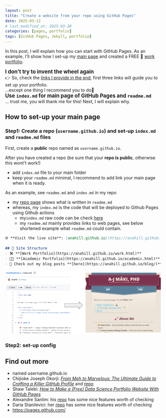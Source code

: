 ```yaml
---
layout: post
title: "Create a website from your repo using GitHub Pages"
date: 2025-03-12
# last_modified_at: 2025-03-20
categories: [pages, portfolio]
tags: [GitHub Pages, Jekyll, portfolio]
---
```


In this post, I will explain how you can start with GitHub Pages.
As an example, I'll show how I set-up my [main page](https://anahill.github.io/) and created a FREE 🤑 [work portfolio](https://anahill.github.io/work.html).


<strong><big> I don't try to invent the wheel again </big></strong>  
👉 So, check the [links I provide in the end](#ref), first three links will guide you to set up your portfolio.  
...except one thing I recommend you to do🚨  
<strong><big>  Use `index.md` for main page of GitHub Pages and `readme.md`</big></strong>  
... trust me, you will thank me for this! Next, I will explain why.

## How to set-up your main page
### Step1: Create a repo (`username.github.io`) and set-up `index.md` and `readme.md` files
First, create a **public** repo named as `username.github.io`.

After you have created a repo (be sure that your **repo is public**, otherwise this wont't work!)
- add `index.md` file to your main folder 
- keep your `readme.md` minimal, I recommend to add link your main page when it is ready.

As an example, see `readme.md` and `index.md` in my repo
- my [repo page](https://github.com/AnaHill/AnaHill.github.io "https://github.com/AnaHill/AnaHill.github.io") shows what is written in `readme.md`
- whereas, my `index.md` is the code that will be deployed to Github Pages using Github actions
  - my`index.md` raw code can be check [here](https://github.com/AnaHill/AnaHill.github.io/blob/main/index.md?plain=1 "https://github.com/AnaHill/AnaHill.github.io/blob/main/index.md?plain=1") 
  - my `readme.md` mainly provides links to web pages, see below shortened example what `readme.md` could contain.

```markdown
🌐 **Visit the live site**: [anahill.github.io](https://anahill.github.io/ "my personal website")  

## 📂 Site Structure
- 🛠️ **[Work Portfolio](https://anahill.github.io/work.html)** 
- 👨‍🔬 **[Academic Portfolio](https://anahill.github.io/academic.html)** 
- 📝 Check out my blog posts **[here](https://anahill.github.io/blog/)**  
```
![alt text](..\pics\posts\How_indexmd_shows_as_page.png "how index.md is converted to page")

### Step2: set-up config 


## <span id="ref"> Find out more </span>
- named username.github.io
- Chijioke Joseph Okorji: [_From Meh to Marvelous: The Ultimate Guide to Crafting a Killer GitHub Profile_](https://medium.com/@chijiokeokorji/from-meh-to-marvelous-the-ultimate-guide-to-crafting-a-killer-github-profile-8dd3f6c6d602) and [repo](https://github.com/ChijiokeOkorji/ChijiokeOkorji)
- Shaw Talebi: [_How to Make a (Free) Data Science Portfolio Website With GitHub Pages_](https://medium.com/the-data-entrepreneurs/how-to-make-a-free-data-science-portfolio-website-with-github-pages-aa1e4965e155)
- Alexandre Sanlim: his [repo](https://github.com/alexandresanlim/) has some nice features worth of checking
- Daria Stanilevici: her [repo](https://github.com/daria-stanilevici/daria-stanilevici)  has some nice features worth of checking
- https://pages.github.com/

